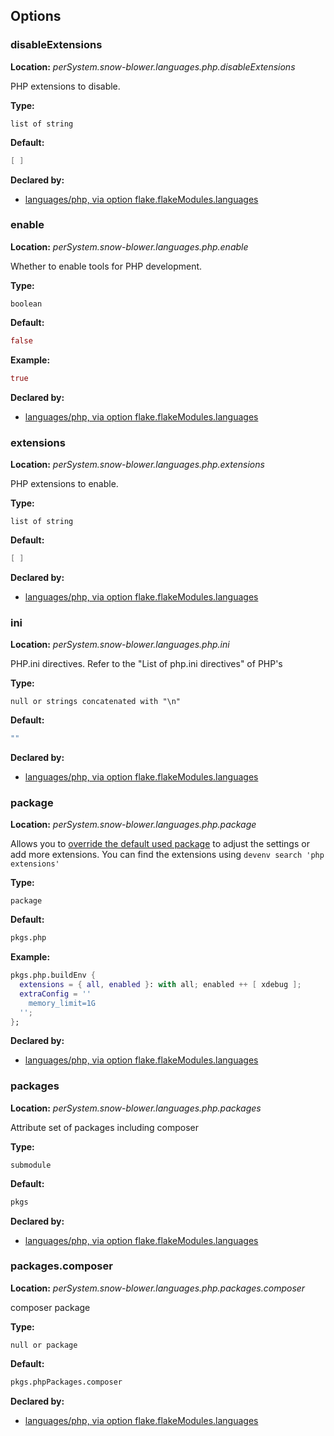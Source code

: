 ## Options

### disableExtensions
**Location:** *perSystem.snow-blower.languages.php.disableExtensions*

PHP extensions to disable.


**Type:**

`list of string`

**Default:**
```nix
[ ]
```

**Declared by:**

- [languages/php, via option flake.flakeModules.languages](https://github.com/use-the-fork/snow-blower/tree/main/modules/languages/php/default.nix)


### enable
**Location:** *perSystem.snow-blower.languages.php.enable*

Whether to enable tools for PHP development.

**Type:**

`boolean`

**Default:**
```nix
false
```

**Example:**

```nix
true
```

**Declared by:**

- [languages/php, via option flake.flakeModules.languages](https://github.com/use-the-fork/snow-blower/tree/main/modules/languages/php/default.nix)


### extensions
**Location:** *perSystem.snow-blower.languages.php.extensions*

PHP extensions to enable.


**Type:**

`list of string`

**Default:**
```nix
[ ]
```

**Declared by:**

- [languages/php, via option flake.flakeModules.languages](https://github.com/use-the-fork/snow-blower/tree/main/modules/languages/php/default.nix)


### ini
**Location:** *perSystem.snow-blower.languages.php.ini*

PHP.ini directives. Refer to the "List of php.ini directives" of PHP's


**Type:**

`null or strings concatenated with "\n"`

**Default:**
```nix
""
```

**Declared by:**

- [languages/php, via option flake.flakeModules.languages](https://github.com/use-the-fork/snow-blower/tree/main/modules/languages/php/default.nix)


### package
**Location:** *perSystem.snow-blower.languages.php.package*

Allows you to [override the default used package](https://nixos.org/manual/nixpkgs/stable/#ssec-php-user-guide)
to adjust the settings or add more extensions. You can find the
extensions using `devenv search 'php extensions'`


**Type:**

`package`

**Default:**
```nix
pkgs.php
```

**Example:**

```nix
pkgs.php.buildEnv {
  extensions = { all, enabled }: with all; enabled ++ [ xdebug ];
  extraConfig = ''
    memory_limit=1G
  '';
};

```

**Declared by:**

- [languages/php, via option flake.flakeModules.languages](https://github.com/use-the-fork/snow-blower/tree/main/modules/languages/php/default.nix)


### packages
**Location:** *perSystem.snow-blower.languages.php.packages*

Attribute set of packages including composer

**Type:**

`submodule`

**Default:**
```nix
pkgs
```

**Declared by:**

- [languages/php, via option flake.flakeModules.languages](https://github.com/use-the-fork/snow-blower/tree/main/modules/languages/php/default.nix)


### packages.composer
**Location:** *perSystem.snow-blower.languages.php.packages.composer*

composer package

**Type:**

`null or package`

**Default:**
```nix
pkgs.phpPackages.composer
```

**Declared by:**

- [languages/php, via option flake.flakeModules.languages](https://github.com/use-the-fork/snow-blower/tree/main/modules/languages/php/default.nix)

